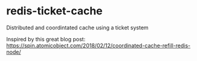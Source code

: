 # redis-ticket-cache
Distributed and coordintated cache using a ticket system

Inspired by this great blog post:
https://spin.atomicobject.com/2018/02/12/coordinated-cache-refill-redis-node/
